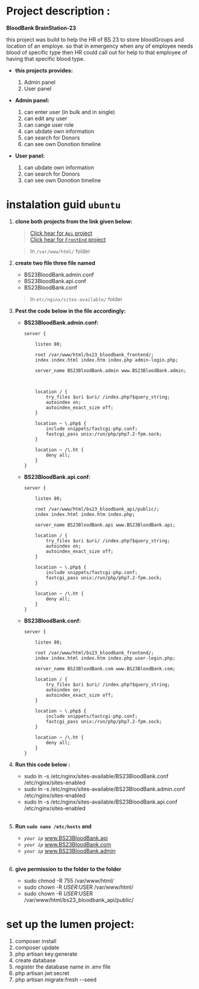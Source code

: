 # Project description :

**BloodBank BrainStation-23**

this project was build to help the HR of BS 23 to store bloodGroups and location of an employe.
so that in emergency when any of employee needs blood of specific type then HR could call out for help 
to that employee of having that specific blood type.

- **this projects provides:**
    1. Admin panel
    2. User panel

- **Admin panel:**
    1. can enter user (in bulk and in single)
    2. can edit any user
    3. can cange user role
    4. can ubdate own information
    5. can search for Donors
    6. can see own Donotion timeline

- **User panel:**
    1. can ubdate own information
    2. can search for Donors
    3. can see own Donotion timeline

# instalation guid `ubuntu`

1. **clone both projects from the link given below:**

    
    > [Click hear for `Api` project](https://gitlab.com/tafhim.chowdhury/bs23_bloodbank_api)  <br>
    > [Click hear for `FrontEnd` project](https://gitlab.com/tafhim.chowdhury/bs23_bloodbank_frontend) 
        
    > In `/var/www/html/` folder 

2. **create two file three file named**  

    - BS23BloodBank.admin.conf
	- BS23BloodBank.api.conf
	- BS23BloodBank.conf

    >In `etc/nginx/sites-available/` folder

3. **Pest the code below in the file accordingly:**
 
    * **BS23BloodBank.admin.conf:**

        ```
        server {
            
            listen 80; 
            
            root /var/www/html/bs23_bloodbank_frontend/;
            index index.html index.htm index.php admin-login.php;
            
            server_name BS23BloodBank.admin www.BS23BloodBank.admin; 
            
            
            
            location / {
                try_files $uri $uri/ /index.php?$query_string;
                autoindex on;
                autoindex_exact_size off;
            }
            
            location ~ \.php$ {
                include snippets/fastcgi-php.conf;
                fastcgi_pass unix:/run/php/php7.2-fpm.sock;
            }
            
            location ~ /\.ht {
                deny all;
            }
        }	
        ```
    * **BS23BloodBank.api.conf:**

        ```
        server {
            
            listen 80; 
            
            root /var/www/html/bs23_bloodbank_api/public/;
            index index.html index.htm index.php;
            
            server_name BS23BloodBank.api www.BS23BloodBank.api; 

            location / {
                try_files $uri $uri/ /index.php?$query_string;
                autoindex on;
                autoindex_exact_size off;
            }
            
            location ~ \.php$ {
                include snippets/fastcgi-php.conf;
                fastcgi_pass unix:/run/php/php7.2-fpm.sock;
            }
            
            location ~ /\.ht {
                deny all;
            }
        }

        ```
    * **BS23BloodBank.conf:**

        ```
        server {
            
            listen 80; 
            
            root /var/www/html/bs23_bloodbank_frontend/;
            index index.html index.htm index.php user-login.php;
            
            server_name BS23BloodBank.com www.BS23BloodBank.com; 
            
            location / {
                try_files $uri $uri/ /index.php?$query_string;
                autoindex on;
                autoindex_exact_size off;
            }
            
            location ~ \.php$ {
                include snippets/fastcgi-php.conf;
                fastcgi_pass unix:/run/php/php7.2-fpm.sock;
            }
            
            location ~ /\.ht {
                deny all;
            }
        }

        ```
4. **Run this code below :**

    - sudo ln -s /etc/nginx/sites-available/BS23BloodBank.conf /etc/nginx/sites-enabled
    - sudo ln -s /etc/nginx/sites-available/BS23BloodBank.admin.conf /etc/nginx/sites-enabled
    - sudo ln -s /etc/nginx/sites-available/BS23BloodBank.api.conf /etc/nginx/sites-enabled
    
    <br>
5. **Run `sudo nano /etc/hosts` and** 

	- *`your ip`*     www.BS23BloodBank.api
    - *`your ip`*     www.BS23BloodBank.com
    - *`your ip`*     www.BS23BloodBank.admin

    <br>
6. **give permission to the folder to the folder** 

	- sudo chmod -R 755 /var/www/html/
	- sudo chown -R $USER:$USER /var/www/html/
	- sudo chown -R $USER:$USER /var/www/html/bs23_bloodbank_api/public/


# **set up the lumen project:**

1. composer install
2. composer update
3. php artisan key:generate
4. create database
5. register the database name in .env file
6. php artisan jwt:secret
7. php artisan migrate:fresh --seed



        

